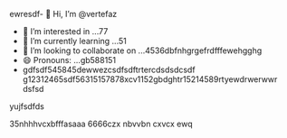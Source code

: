 ewresdf- 👋 Hi, I’m @vertefaz
- 👀 I’m interested in ...77
- 🌱 I’m currently learning ...51
- 💞️ I’m looking to collaborate on ...4536dbfnhgrgefrdfffewehgghg
- 😄 Pronouns: ...gb588151
- gdfsdf545845dewwezcsdfsdftrtercdsdsdcsdf
g12312465sdf56315157878xcv1152gbdghtr15214589rtyewdrwerwwr
dsfsd
<!---fgjsf544545688521file) appears on your GitHub profile.dfa3vcb99+9dssddqw
You can click the Preview link to take a look at your45 changes.gf23jhmhjjuyh0
--->yujfsdfds
35nhhhvcxbfffasaaa
6666czx
nbvvbn
cxvcx
ewq
